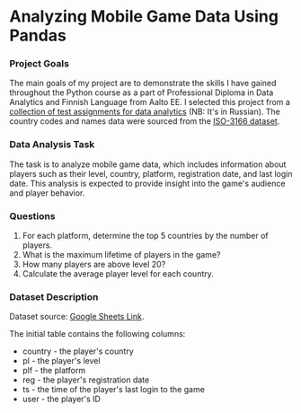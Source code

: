 # Analyzing Mobile Game Data Using Pandas

### Project Goals

The main goals of my project are to demonstrate the skills I have gained throughout the Python course as a part of Professional Diploma in Data Analytics and Finnish Language from Aalto EE. I selected this project from a [collection of test assignments for data analytics](https://pavelbukhtik.notion.site/Product-Analyst-Data-Analyst-a5f7bea5a0064960bbdb7a3ee1e46e7) (NB: It's in Russian). The country codes and names data were sourced from the [ISO-3166 dataset](https://github.com/lukes/ISO-3166-Countries-with-Regional-Codes/tree/master/all).

### Data Analysis Task

The task is to analyze mobile game data, which includes information about players such as their level, country, platform, registration date, and last login date. This analysis is expected to provide insight into the game's audience and player behavior.

### Questions

1) For each platform, determine the top 5 countries by the number of players.
2) What is the maximum lifetime of players in the game?
3) How many players are above level 20?
4) Calculate the average player level for each country.

### Dataset Description

Dataset source: [Google Sheets Link](https://docs.google.com/spreadsheets/d/1bb0mBd9OGSdH08POkWgcYlK9a2YPQq1Dd2XyikUdeeI/edit#gid=1478114822).

The initial table contains the following columns:

* country - the player's country
* pl - the player's level
* plf - the platform
* reg - the player's registration date
* ts - the time of the player's last login to the game
* user - the player's ID

